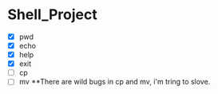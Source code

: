 # Shell_Project


- [x] pwd
- [x] echo
- [x] help
- [x] exit
- [ ] cp
- [ ] mv
 **There are wild bugs in cp and mv, i'm tring to slove. 
